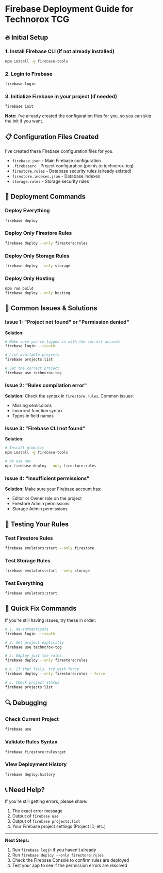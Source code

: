 # Firebase Deployment Guide for Technorox TCG

## 🔥 Initial Setup

### 1. Install Firebase CLI (if not already installed)
```bash
npm install -g firebase-tools
```

### 2. Login to Firebase
```bash
firebase login
```

### 3. Initialize Firebase in your project (if needed)
```bash
firebase init
```
**Note:** I've already created the configuration files for you, so you can skip the init if you want.

## 📋 Configuration Files Created

I've created these Firebase configuration files for you:

- `firebase.json` - Main Firebase configuration
- `.firebaserc` - Project configuration (points to technorox-tcg)
- `firestore.rules` - Database security rules (already existed)
- `firestore.indexes.json` - Database indexes
- `storage.rules` - Storage security rules

## 🚀 Deployment Commands

### Deploy Everything
```bash
firebase deploy
```

### Deploy Only Firestore Rules
```bash
firebase deploy --only firestore:rules
```

### Deploy Only Storage Rules
```bash
firebase deploy --only storage
```

### Deploy Only Hosting
```bash
npm run build
firebase deploy --only hosting
```

## 🔧 Common Issues & Solutions

### Issue 1: "Project not found" or "Permission denied"
**Solution:**
```bash
# Make sure you're logged in with the correct account
firebase login --reauth

# List available projects
firebase projects:list

# Set the correct project
firebase use technorox-tcg
```

### Issue 2: "Rules compilation error"
**Solution:**
Check the syntax in `firestore.rules`. Common issues:
- Missing semicolons
- Incorrect function syntax
- Typos in field names

### Issue 3: "Firebase CLI not found"
**Solution:**
```bash
# Install globally
npm install -g firebase-tools

# Or use npx
npx firebase deploy --only firestore:rules
```

### Issue 4: "Insufficient permissions"
**Solution:**
Make sure your Firebase account has:
- Editor or Owner role on the project
- Firestore Admin permissions
- Storage Admin permissions

## 📝 Testing Your Rules

### Test Firestore Rules
```bash
firebase emulators:start --only firestore
```

### Test Storage Rules
```bash
firebase emulators:start --only storage
```

### Test Everything
```bash
firebase emulators:start
```

## 🎯 Quick Fix Commands

If you're still having issues, try these in order:

```bash
# 1. Re-authenticate
firebase login --reauth

# 2. Set project explicitly
firebase use technorox-tcg

# 3. Deploy just the rules
firebase deploy --only firestore:rules

# 4. If that fails, try with force
firebase deploy --only firestore:rules --force

# 5. Check project status
firebase projects:list
```

## 🔍 Debugging

### Check Current Project
```bash
firebase use
```

### Validate Rules Syntax
```bash
firebase firestore:rules:get
```

### View Deployment History
```bash
firebase deploy:history
```

## 📞 Need Help?

If you're still getting errors, please share:
1. The exact error message
2. Output of `firebase use`
3. Output of `firebase projects:list`
4. Your Firebase project settings (Project ID, etc.)

---

**Next Steps:**
1. Run `firebase login` if you haven't already
2. Run `firebase deploy --only firestore:rules`
3. Check the Firebase Console to confirm rules are deployed
4. Test your app to see if the permission errors are resolved
